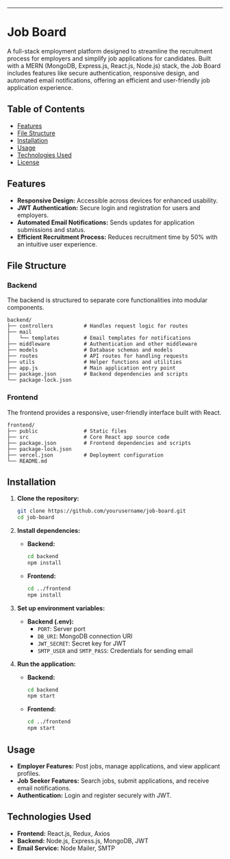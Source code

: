 ---

# Job Board

A full-stack employment platform designed to streamline the recruitment process for employers and simplify job applications for candidates. Built with a MERN (MongoDB, Express.js, React.js, Node.js) stack, the Job Board includes features like secure authentication, responsive design, and automated email notifications, offering an efficient and user-friendly job application experience.

## Table of Contents
- [Features](#features)
- [File Structure](#file-structure)
- [Installation](#installation)
- [Usage](#usage)
- [Technologies Used](#technologies-used)
- [License](#license)

## Features

- **Responsive Design:** Accessible across devices for enhanced usability.
- **JWT Authentication:** Secure login and registration for users and employers.
- **Automated Email Notifications:** Sends updates for application submissions and status.
- **Efficient Recruitment Process:** Reduces recruitment time by 50% with an intuitive user experience.

## File Structure

### Backend
The backend is structured to separate core functionalities into modular components.

```plaintext
backend/
├── controllers          # Handles request logic for routes
├── mail
│   └── templates        # Email templates for notifications
├── middleware           # Authentication and other middleware
├── models               # Database schemas and models
├── routes               # API routes for handling requests
├── utils                # Helper functions and utilities
├── app.js               # Main application entry point
├── package.json         # Backend dependencies and scripts
└── package-lock.json
```

### Frontend
The frontend provides a responsive, user-friendly interface built with React.

```plaintext
frontend/
├── public               # Static files
├── src                  # Core React app source code
├── package.json         # Frontend dependencies and scripts
├── package-lock.json
├── vercel.json          # Deployment configuration
└── README.md
```

## Installation

1. **Clone the repository:**
   ```bash
   git clone https://github.com/yourusername/job-board.git
   cd job-board
   ```

2. **Install dependencies:**

   - **Backend:**
     ```bash
     cd backend
     npm install
     ```

   - **Frontend:**
     ```bash
     cd ../frontend
     npm install
     ```

3. **Set up environment variables:**

   - **Backend (.env):**
     - `PORT`: Server port
     - `DB_URI`: MongoDB connection URI
     - `JWT_SECRET`: Secret key for JWT
     - `SMTP_USER` and `SMTP_PASS`: Credentials for sending email

4. **Run the application:**

   - **Backend:**
     ```bash
     cd backend
     npm start
     ```

   - **Frontend:**
     ```bash
     cd ../frontend
     npm start
     ```

## Usage

- **Employer Features:** Post jobs, manage applications, and view applicant profiles.
- **Job Seeker Features:** Search jobs, submit applications, and receive email notifications.
- **Authentication:** Login and register securely with JWT.

## Technologies Used

- **Frontend:** React.js, Redux, Axios
- **Backend:** Node.js, Express.js, MongoDB, JWT
- **Email Service:** Node Mailer, SMTP

